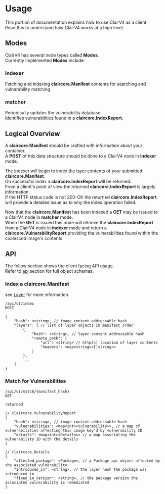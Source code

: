 # Usage

This portion of documentation explains how to use ClairV4 as a client.  
Read this to understand how ClairV4 works at a high level.  

## Modes

ClairV4 has several node types called **Modes**.  
Currently implemented **Modes** include:  

### indexer 

Fetching and indexing **claircore.Manifest** contents for searching and vulnerability matching

### matcher
Periodically updates the vulnerability database.  
Identifies vulnerabilities found in a **claircore.IndexReport**.  

## Logical Overview

A **claircore.Manifest** should be crafted with information about your container.  
A **POST** of this data structure should be done to a ClairV4 node in **indexer** mode.   

The indexer will begin to index the layer contents of your submitted **claircore.Manifest**.  
On successful index a **claircore.IndexReport** will be returned.  
From a client's point of view the returned **claircore.IndexReport** is largely information.  
If the HTTP status code is not 200-OK the returned **claircore.IndexReport** will provide a detailed issue as to why the index operation failed.  

Now that the **claircore.Manifest** has been indexed a **GET** may be issued to a ClairV4 node in **matcher** mode.  
When the **GET** is issued this node will retrieve the **claircore.IndexReport** from a ClairV4 node in **indexer** mode and return a **claircore.VulnerabilityReport** providing the vulnerabilities found within the coalesced image's contents.  

## API 

The follow section shows the client facing API usage.   
Refer to [api](./api.md) section for full object schemas.  

### Index a claircore.Manifest 
see [Layer](./api.md#layer) for more information.

    /api/v1/index
    POST

    {
    	"hash": <string>, // image content addressable hash
    	"layers": [ // list of layer objects in manifest order
    		{
    			"hash": <string>, // layer content addressable hash
    			"remote_path": {
    				"uri": <string> // http(s) location of layer contents
    				"headers": <map<string><[]string>>
    			}
    		},
    		...
    	]
    }

### Match for Vulnerabilities 

    /api/v1/match/{manifest_hash}
    GET

    returned

    // claircore.VulnerabilityReport
    {
    	"hash": <string>, // image content addressable hash
    	"vulnerabilities": <map<int><Vulnerability>>, // a map of vulnerabilities affecting this image key'd by vulnerability ID
    	"details": <map<int><Details>> // a map associating the vulnerability ID with the details
    }
    
    // claircore.Details
    {
    	"affected_package": <Package>, // a Package api object affected by the associated vulnerability
    	"introduced_in": <string>, // the layer hash the package was introduced in
    	"fixed_in_version": <string>, // the package version the associated vulnerability is remediated
    }

	

